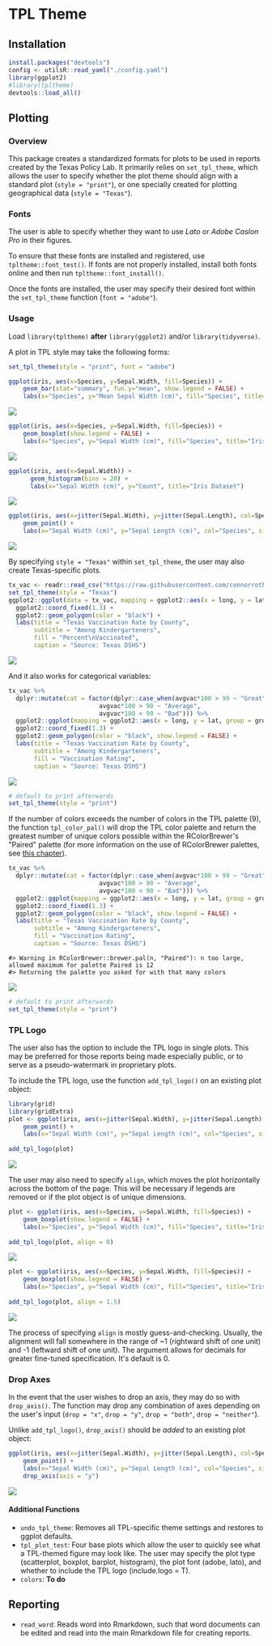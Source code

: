 
<!-- README.md is generated from README.Rmd. Please edit that file -->
TPL Theme
=========

Installation
------------

``` r
install.packages("devtools")
config <- utilsR::read_yaml("./config.yaml")
library(ggplot2)
#library(tpltheme)
devtools::load_all()
```

Plotting
--------

### Overview

This package creates a standardized formats for plots to be used in reports created by the Texas Policy Lab. It primarily relies on `set_tpl_theme`, which allows the user to specify whether the plot theme should align with a standard plot (`style = "print"`), or one specially created for plotting geographical data (`style = "Texas"`).

### Fonts

The user is able to specify whether they want to use *Lato* or *Adobe Caslon Pro* in their figures.

To ensure that these fonts are installed and registered, use `tpltheme::font_test()`. If fonts are not properly installed, install both fonts online and then run `tpltheme::font_install()`.

Once the fonts are installed, the user may specify their desired font within the `set_tpl_theme` function (`font = "adobe"`).

### Usage

Load `library(tpltheme)` **after** `library(ggplot2)` and/or `library(tidyverse)`.

A plot in TPL style may take the following forms:

``` r
set_tpl_theme(style = "print", font = "adobe")

ggplot(iris, aes(x=Species, y=Sepal.Width, fill=Species)) +
    geom_bar(stat="summary", fun.y="mean", show.legend = FALSE) +
    labs(x="Species", y="Mean Sepal Width (cm)", fill="Species", title="Iris Dataset")
```

![](man/figures/README-unnamed-chunk-3-1.png)

``` r
ggplot(iris, aes(x=Species, y=Sepal.Width, fill=Species)) +
    geom_boxplot(show.legend = FALSE) +
    labs(x="Species", y="Sepal Width (cm)", fill="Species", title="Iris Dataset")
```

![](man/figures/README-unnamed-chunk-4-1.png)

``` r
ggplot(iris, aes(x=Sepal.Width)) +
      geom_histogram(bins = 20) +
      labs(x="Sepal Width (cm)", y="Count", title="Iris Dataset")
```

![](man/figures/README-unnamed-chunk-5-1.png)

``` r
ggplot(iris, aes(x=jitter(Sepal.Width), y=jitter(Sepal.Length), col=Species, size = Petal.Length)) +
    geom_point() +
    labs(x="Sepal Width (cm)", y="Sepal Length (cm)", col="Species", size = "Petal Length", title="Iris Dataset")
```

![](man/figures/README-unnamed-chunk-6-1.png)

By specifying `style = "Texas"` within `set_tpl_theme`, the user may also create Texas-specific plots.

``` r
tx_vac <- readr::read_csv("https://raw.githubusercontent.com/connorrothschild/tpltheme/master/tx_vac_example.csv")
set_tpl_theme(style = "Texas")
ggplot2::ggplot(data = tx_vac, mapping = ggplot2::aes(x = long, y = lat, group = group, fill = avgvac*100)) +
  ggplot2::coord_fixed(1.3) +
  ggplot2::geom_polygon(color = "black") +
  labs(title = "Texas Vaccination Rate by County",
       subtitle = "Among Kindergarteners",
       fill = "Percent\nVaccinated",
       caption = "Source: Texas DSHS")
```

![](man/figures/README-unnamed-chunk-7-1.png)

And it also works for categorical variables:

``` r
tx_vac %>% 
  dplyr::mutate(cat = factor(dplyr::case_when(avgvac*100 > 99 ~ "Great",
                         avgvac*100 > 90 ~ "Average",
                         avgvac*100 < 90 ~ "Bad"))) %>% 
  ggplot2::ggplot(mapping = ggplot2::aes(x = long, y = lat, group = group, fill = cat)) +
  ggplot2::coord_fixed(1.3) +
  ggplot2::geom_polygon(color = "black", show.legend = FALSE) +
  labs(title = "Texas Vaccination Rate by County",
       subtitle = "Among Kindergarteners",
       fill = "Vaccination Rating",
       caption = "Source: Texas DSHS")
```

![](man/figures/README-unnamed-chunk-8-1.png)

``` r
# default to print afterwards
set_tpl_theme(style = "print")
```

If the number of colors exceeds the number of colors in the TPL palette (9), the function `tpl_color_pal()` will drop the TPL color palette and return the greatest number of unique colors possible within the RColorBrewer's "Paired" palette (for more information on the use of RColorBrewer palettes, see [this chapter](https://bookdown.org/rdpeng/exdata/plotting-and-color-in-r.html#using-the-rcolorbrewer-palettes)).

``` r
tx_vac %>% 
  dplyr::mutate(cat = factor(dplyr::case_when(avgvac*100 > 99 ~ "Great",
                         avgvac*100 > 90 ~ "Average",
                         avgvac*100 < 90 ~ "Bad"))) %>% 
  ggplot2::ggplot(mapping = ggplot2::aes(x = long, y = lat, group = group, fill = subregion)) +
  ggplot2::coord_fixed(1.3) +
  ggplot2::geom_polygon(color = "black", show.legend = FALSE) +
  labs(title = "Texas Vaccination Rate by County",
       subtitle = "Among Kindergarteners",
       fill = "Vaccination Rating",
       caption = "Source: Texas DSHS")
```

    #> Warning in RColorBrewer::brewer.pal(n, "Paired"): n too large, allowed maximum for palette Paired is 12
    #> Returning the palette you asked for with that many colors

![](man/figures/README-unnamed-chunk-9-1.png)

``` r
# default to print afterwards
set_tpl_theme(style = "print")
```

### TPL Logo

The user also has the option to include the TPL logo in single plots. This may be preferred for those reports being made especially public, or to serve as a pseudo-watermark in proprietary plots.

To include the TPL logo, use the function `add_tpl_logo()` on an existing plot object:

``` r
library(grid)
library(gridExtra)
plot <- ggplot(iris, aes(x=jitter(Sepal.Width), y=jitter(Sepal.Length), col=Species, size = Petal.Length)) +
    geom_point() +
    labs(x="Sepal Width (cm)", y="Sepal Length (cm)", col="Species", size = "Petal Length", title="Iris Dataset")
    
add_tpl_logo(plot)
```

![](man/figures/README-unnamed-chunk-10-1.png)

The user may also need to specify `align`, which moves the plot horizontally across the bottom of the page. This will be necessary if legends are removed or if the plot object is of unique dimensions.

``` r
plot <- ggplot(iris, aes(x=Species, y=Sepal.Width, fill=Species)) +
    geom_boxplot(show.legend = FALSE) +
    labs(x="Species", y="Sepal Width (cm)", fill="Species", title="Iris Dataset", subtitle="Without fixing logo alignment")
    
add_tpl_logo(plot, align = 0)  
```

![](man/figures/README-unnamed-chunk-11-1.png)

``` r
plot <- ggplot(iris, aes(x=Species, y=Sepal.Width, fill=Species)) +
    geom_boxplot(show.legend = FALSE) +
    labs(x="Species", y="Sepal Width (cm)", fill="Species", title="Iris Dataset", subtitle ="When specifying align = 1")
    
add_tpl_logo(plot, align = 1.5)    
```

![](man/figures/README-unnamed-chunk-11-2.png)

The process of specifying `align` is mostly guess-and-checking. Usually, the alignment will fall somewhere in the range of ~1 (rightward shift of one unit) and -1 (leftward shift of one unit). The argument allows for decimals for greater fine-tuned specification. It's default is 0.

### Drop Axes

In the event that the user wishes to drop an axis, they may do so with `drop_axis()`. The function may drop any combination of axes depending on the user's input (`drop = "x"`, `drop = "y"`, `drop = "both"`, `drop = "neither"`).

Unlike `add_tpl_logo()`, `drop_axis()` should be *added* to an existing plot object:

``` r
ggplot(iris, aes(x=jitter(Sepal.Width), y=jitter(Sepal.Length), col=Species, size = Petal.Length)) +
    geom_point() +
    labs(x="Sepal Width (cm)", y="Sepal Length (cm)", col="Species", size = "Petal Length", title="Iris Dataset") +
    drop_axis(axis = "y")
```

![](man/figures/README-unnamed-chunk-12-1.png)

#### Additional Functions

-   `undo_tpl_theme`: Removes all TPL-specific theme settings and restores to ggplot defaults.
-   `tpl_plot_test`: Four base plots which allow the user to quickly see what a TPL-themed figure may look like. The user may specify the plot type (scatterplot, boxplot, barplot, histogram), the plot font (adobe, lato), and whether to include the TPL logo (include.logo = T).
-   `colors`: **To do**

Reporting
---------

-   `read_word`: Reads word into Rmarkdown, such that word documents can be edited and read into the main Rmarkdown file for creating reports.
